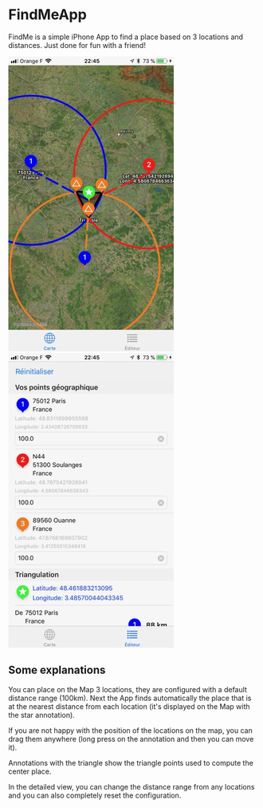 # FindMeApp

FindMe is a simple iPhone App to find a place based on 3 locations and distances. Just done for fun with a friend!

![Alt text](Screenshots/1.jpg?raw=true "Geo view")    ![Alt text](Screenshots/2.jpg?raw=true "Detailed view")

## Some explanations

You can place on the Map 3 locations, they are configured with a default distance range (100km). Next the App finds automatically the place that is
at the nearest distance from each location (it's displayed on the Map with the star annotation).

If you are not happy with the position of the locations on the map, you can drag them anywhere (long press on the annotation and then you
can move it).

Annotations with the triangle show the triangle points used to compute the center place.

In the detailed view, you can change the distance range from any locations and you can also completely reset the configuration.
